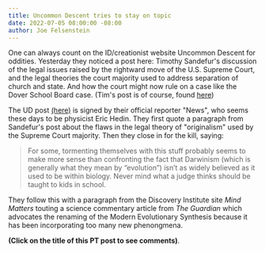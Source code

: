 ```yaml
---
title: Uncommon Descent tries to stay on topic
date: 2022-07-05 08:00:00 -08:00
author: Joe Felsenstein
---
```


<p>
One can always count on the ID/creationist website Uncommon Descent for oddities.  Yesterday they noticed a post here: Timothy Sandefur's
discussion of the legal issues raised by the rightward move of the U.S. Supreme Court, and the legal theories the court majority used 
to address separation of church and state.  And how the court might now rule on a case like the Dover School Board case.  (Tim's post 
is of course, found <a href="http://pandasthumb.org/archives/2022/06/religious-conservatism-on-the-Supreme-Court.html">here</a>)
  </p>
  <p>
 The UD post <a href="https://uncommondescent.com/intelligent-design/at-pandas-thumb-worry-that-the-u-s-supreme-court-will-rule-for-creationism/">(here)</a> is 
 signed by their official reporter "News", who seems these days to be physicist Eric Hedin. They first quote a paragraph from Sandefur's post 
 about the flaws in the legal theory of "originalism" used by the Supreme Court majority.  Then
they close in for the kill, saying:
<blockquote>For some, tormenting themselves with this stuff probably seems to make more sense than confronting the fact that 
Darwinism (which is generally what they mean by “evolution”) isn’t as widely believed as it used to be within biology. Never 
mind what a judge thinks should be taught to kids in school.</blockquote>
<p>
They follow this with a paragraph from the Discovery Institute site <em>Mind Matters</em> touting a science commentary article from 
<em>The Guardian</em> which advocates the renaming of the Modern Evolutionary Synthesis because it has been incorporating 
too many new phenongmena.
</p>
<p><strong>(Click on the title of this PT post to see comments)</strong>.
  </p>
  
